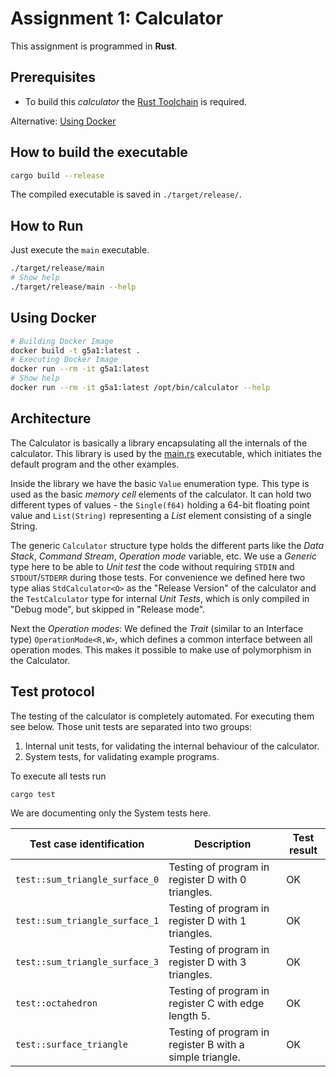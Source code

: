 # Assignment 1: Calculator

This assignment is programmed in **Rust**.

## Prerequisites

- To build this *calculator* the [Rust Toolchain](https://www.rust-lang.org/tools/install) is required.

Alternative: [Using Docker](#using-docker)

## How to build the executable
```bash
cargo build --release
```
The compiled executable is saved in `./target/release/`.

## How to Run

Just execute the `main` executable.

```bash
./target/release/main
# Show help
./target/release/main --help
```

## Using Docker

```bash
# Building Docker Image
docker build -t g5a1:latest .
# Executing Docker Image
docker run --rm -it g5a1:latest
# Show help
docker run --rm -it g5a1:latest /opt/bin/calculator --help
```

## Architecture

The Calculator is basically a library encapsulating all the internals of the calculator. This library is used 
by the [main.rs](./src/bin/main.rs) executable, which initiates the default program and the other examples.

Inside the library we have the basic `Value` enumeration type. This type is used as the basic *memory cell* elements of 
the calculator. It can hold two different types of values - the `Single(f64)` holding a 64-bit floating point value and
`List(String)` representing a *List* element consisting of a single String.

The generic `Calculator` structure type holds the different parts like the *Data Stack*, *Command Stream*, *Operation 
mode* variable, etc. We use a *Generic* type here to be able to *Unit test* the code without requiring `STDIN` and 
`STDOUT`/`STDERR` during those tests. For convenience we defined here two type alias `StdCalculator<O>` as the "Release 
Version" of the calculator and the `TestCalculator` type for internal *Unit Tests*, which is only compiled in "Debug 
mode", but skipped in "Release mode". 

Next the *Operation modes*: We defined the *Trait* (similar to an Interface type) `OperationMode<R,W>`, which defines a
common interface between all operation modes. This makes it possible to make use of polymorphism in the Calculator.

## Test protocol

The testing of the calculator is completely automated. For executing them see below. Those unit tests are separated into
two groups:
1. Internal unit tests, for validating the internal behaviour of the calculator.
2. System tests, for validating example programs.

To execute all tests run 
```bash
cargo test
```

We are documenting only the System tests here.

| Test case identification       | Description                                              | Test result |
|--------------------------------|----------------------------------------------------------|-------------|
| `test::sum_triangle_surface_0` | Testing of program in register D with 0 triangles.       | OK          |
| `test::sum_triangle_surface_1` | Testing of program in register D with 1 triangles.       | OK          |
| `test::sum_triangle_surface_3` | Testing of program in register D with 3 triangles.       | OK          |
| `test::octahedron`             | Testing of program in register C with edge length 5.     | OK          |
| `test::surface_triangle`       | Testing of program in register B with a simple triangle. | OK          |
